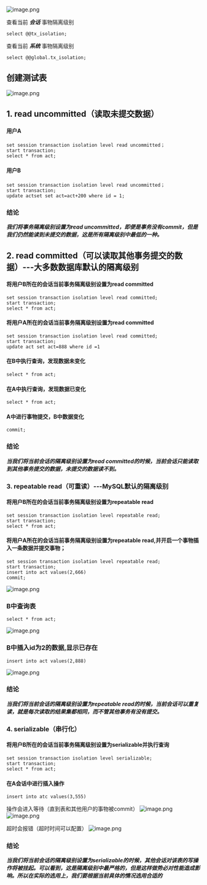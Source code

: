 


![image.png](https://i.loli.net/2019/02/12/5c622967364a5.png)




查看当前 ***会话*** 事物隔离级别
```
select @@tx_isolation;
```

查看当前 ***系统*** 事物隔离级别
```
select @@global.tx_isolation;
```


## 创建测试表
![image.png](https://i.loli.net/2019/02/12/5c621968c7665.png)


##  1. read uncommitted（读取未提交数据）

#### 用户A
```
set session transaction isolation level read uncommitted；
start transaction;
select * from act;
```

#### 用户B
```
set session transaction isolation level read uncommitted；
start transaction;
update actset set act=act+200 where id = 1;
```

### 结论

***我们将事务隔离级别设置为read uncommitted，即便是事务没有commit，但是我们仍然能读到未提交的数据，这是所有隔离级别中最低的一种。***


## 2. read committed（可以读取其他事务提交的数据）---大多数数据库默认的隔离级别
#### 将用户B所在的会话当前事务隔离级别设置为read committed
```
set session transaction isolation level read committed;
start transaction;
select * from act;
```

#### 将用户A所在的会话当前事务隔离级别设置为read committed
```
set session transaction isolation level read committed;
start transaction;
update act set act=888 where id =1
```

#### 在B中执行查询，发现数据未变化
```
select * from act;
```

#### 在A中执行查询，发现数据已变化
```
select * from act;
```

#### A中进行事物提交，B中数据变化
```
commit;
```

### 结论

***当我们将当前会话的隔离级别设置为read committed的时候，当前会话只能读取到其他事务提交的数据，未提交的数据读不到。***

### 3. repeatable read（可重读）---MySQL默认的隔离级别

#### 将用户B所在的会话当前事务隔离级别设置为repeatable read
```
set session transaction isolation level repeatable read;
start transaction;
select * from act;
```

#### 将用户A所在的会话当前事务隔离级别设置为repeatable read,并开启一个事物插入一条数据并提交事物；
```
set session transaction isolation level repeatable read;
start transaction;
insert into act values(2,666)
commit;
```
![image.png](https://i.loli.net/2019/02/12/5c622470cd99e.png)


### B中查询表
```
select * from act;
```
![image.png](https://i.loli.net/2019/02/12/5c622492a682b.png)

### B中插入id为2的数据,显示已存在
```
insert into act values(2,888)
```
![image.png](https://i.loli.net/2019/02/12/5c6224becd58f.png)

### 结论
***当我们将当前会话的隔离级别设置为repeatable read的时候，当前会话可以重复读，就是每次读取的结果集都相同，而不管其他事务有没有提交。***

### 4. serializable（串行化）

#### 将用户B所在的会话当前事务隔离级别设置为serializable并执行查询
```
set session transaction isolation level serializable;
start transaction;
select * from act;
```

#### 在A会话中进行插入操作
```
insert into atc values(3,555)
```
操作会进入等待（直到表和其他用户的事物被commit）
![image.png](https://i.loli.net/2019/02/12/5c62274d46e00.png)
![image.png](https://i.loli.net/2019/02/12/5c62274470eb7.png)

超时会报错（超时时间可以配置）
![image.png](https://i.loli.net/2019/02/12/5c6226e1bcac3.png)

### 结论
***当我们将当前会话的隔离级别设置为serializable的时候，其他会话对该表的写操作将被挂起。可以看到，这是隔离级别中最严格的，但是这样做势必对性能造成影响。所以在实际的选用上，我们要根据当前具体的情况选用合适的***


